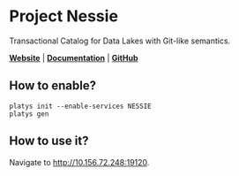 # Project Nessie

Transactional Catalog for Data Lakes with Git-like semantics. 

**[Website](https://projectnessie.org/)** | **[Documentation](https://projectnessie.org/features/)** | **[GitHub](https://github.com/projectnessie/nessie)**

## How to enable?

```
platys init --enable-services NESSIE
platys gen
```

## How to use it?

Navigate to <http://10.156.72.248:19120>.